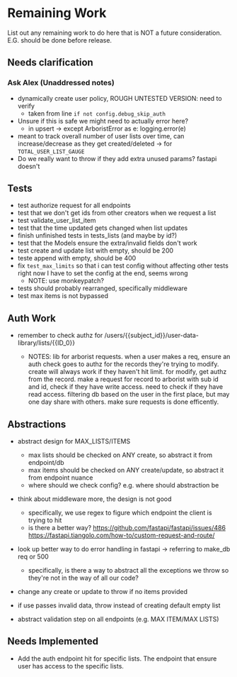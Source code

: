 # Remaining Work

List out any remaining work to do here that is NOT a future consideration.
E.G. should be done before release. 


## Needs clarification

### Ask Alex (Unaddressed notes)
- dynamically create user policy, ROUGH UNTESTED VERSION: need to verify
  - taken from line `if not config.debug_skip_auth`
- Unsure if this is safe we might need to actually error here?
  - in upsert -> except ArboristError as e: logging.error(e)  
- meant to track overall number of user lists over time, can increase/decrease 
as they get created/deleted -> for `TOTAL_USER_LIST_GAUGE`
- Do we really want to throw if they add extra unused params? fastapi doesn't


## Tests

-  test authorize request for all endpoints 
-  test that we don't get ids from other creators when we request a list
- test validate_user_list_item
-  test that the time updated gets changed when list updates
- finish unfinished tests in tests_lists (and maybe by id?)
- test that the Models ensure the extra/invalid fields don't work
- test create and update list with empty, should be 200
- teste append with empty, should be 400
- fix `test_max_limits` so that i can test config without affecting other tests
  right now I have to set the config at the end, seems wrong
  - NOTE: use monkeypatch?
- tests should probably rearranged, specifically middleware
- test max items is not bypassed

## Auth Work
-  remember to check authz for /users/{{subject_id}}/user-data-library/lists/{{ID_0}} 

   - NOTES: lib for arborist requests. when a user makes a req, ensure an auth check goes to authz for
  the records they're trying to modify.
  create will always work if they haven't hit limit.
  for modify, get authz from the record.
  make a request for record to arborist with sub id and id, check if they have write access.
  need to check if they have read access.
  filtering db based on the user in the first place, but may one day share with others.
  make sure requests is done efficently.


## Abstractions
-  abstract design for MAX_LISTS/ITEMS
    - max lists should be checked on ANY create, so abstract it from endpoint/db 
    - max items should be checked on ANY create/update, so abstract it from endpoint nuance
    - where should we check config? e.g. where should abstraction be

- think about middleware more, the design is not good
  - specifically, we use regex to figure which endpoint the client is trying to hit
  - is there a better way? 
https://github.com/fastapi/fastapi/issues/486
https://fastapi.tiangolo.com/how-to/custom-request-and-route/

- look up better way to do error handling in fastapi 
   -> referring to make_db req or 500
    - specifically, is there a way to abstract all the exceptions we throw so they're not 
    in the way of all our code?
- change any create or update to throw if no items provided
- if use passes invalid data, throw instead of creating default empty list
- abstract validation step on all endpoints (e.g. MAX ITEM/MAX LISTS)


## Needs Implemented

- Add the auth endpoint hit for specific lists. The endpoint that ensure user has access to
  the specific lists.